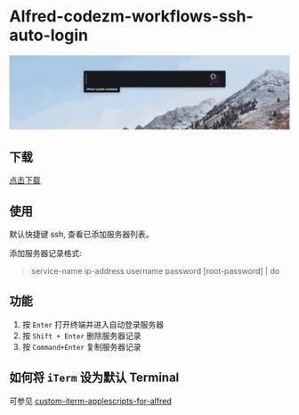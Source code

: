 Alfred-codezm-workflows-ssh-auto-login
======================================

!["Alfred-codezm-workflows-ssh-auto-login Demo"](demo.gif)

下载
----
[点击下载](https://github.com/codezm/Alfred-codezm-workflows-ssh-auto-login/releases/download/v3.0.0/Alfred-codezm-workflows-ssh-auto-login.alfredworkflow)

使用
----
默认快捷键 ssh, 查看已添加服务器列表。

添加服务器记录格式: 
> service-name ip-address username password [root-password] | do

功能
----

1. 按 `Enter` 打开终端并进入自动登录服务器
2. 按 `Shift + Enter` 删除服务器记录
3. 按 `Command+Enter` 复制服务器记录

如何将 `iTerm` 设为默认 Terminal
-----------------------------

可参见 [custom-iterm-applescripts-for-alfred](https://github.com/stuartcryan/custom-iterm-applescripts-for-alfred)
